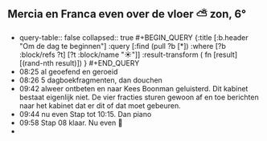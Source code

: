 ## Mercia en Franca even over de vloer ⛅ zon, 6°
- query-table:: false
  collapsed:: true
  #+BEGIN_QUERY 
  {:title [:b.header "Om de dag te beginnen"]
   :query [:find (pull ?b [*])
     :where 
       [?b :block/refs ?t]
       [?t :block/name "☀️"]]
   :result-transform ( fn [result] [(rand-nth result)])
  }
  #+END_QUERY
- 08:25 al geoefend en geroeid
- 08:26 5 dagboekfragmenten, dan douchen
- 09:42 alweer ontbeten en naar Kees Boonman geluisterd. Dit kabinet bestaat eigenlijk niet. De vier fracties sturen gewoon af en toe berichten naar het kabinet dat er dit of dat moet gebeuren.
- 09:44 nu even Stap tot 10:15. Dan piano
- 09:58 Stap 08 klaar. Nu even 🎹
-